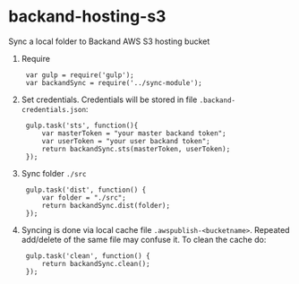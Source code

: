 # backand-hosting-s3

Sync a local folder to Backand AWS S3 hosting bucket

1. Require

        var gulp = require('gulp');
        var backandSync = require('../sync-module');

2. Set credentials. Credentials will be stored in file `.backand-credentials.json`:

        gulp.task('sts', function(){
            var masterToken = "your master backand token";
            var userToken = "your user backand token"; 
            return backandSync.sts(masterToken, userToken);
        });

3. Sync folder `./src`


        gulp.task('dist', function() {   
            var folder = "./src";
            return backandSync.dist(folder);
        });

4. Syncing is done via local cache file `.awspublish-<bucketname>`. Repeated add/delete of the same file may confuse it. To clean the cache do:

        gulp.task('clean', function() {
            return backandSync.clean();
        });
